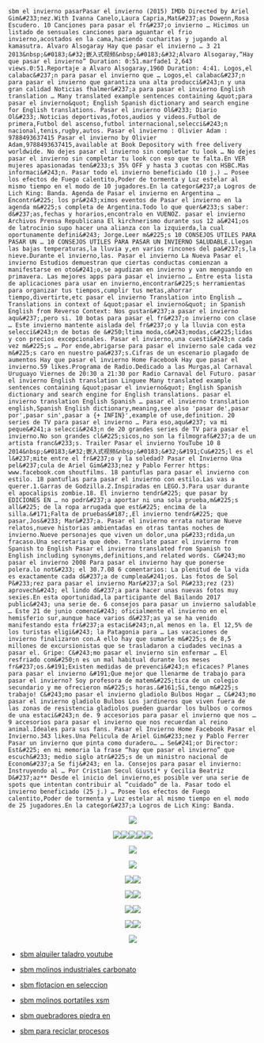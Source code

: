 
```
sbm el invierno pasarPasar el invierno (2015) IMDb Directed by Ariel Gim&#233;nez.With Ivanna Canelo,Laura Capria,Mat&#237;as Dowenn,Rosa Escudero. 10 Canciones para pasar el fr&#237;o invierno … Hicimos un listado de sensuales canciones para aguantar el frio invierno,acostados en la cama,haciendo cucharitas y jugando al kamasutra. Alvaro Alsogaray Hay que pasar el invierno … 3 21 2013&nbsp;&#0183;&#32;嵌入式视频&nbsp;&#0183;&#32;Alvaro Alsogaray,“Hay que pasar el invierno” Duration: 0:51.marfade1 2,643 views.0:51.Reportaje a Alvaro Alsogaray,1960 Duration: 4:41. Logos,el calabac&#237;n para pasar el invierno que … Logos,el calabac&#237;n para pasar el invierno que garantiza una alta producci&#243;n y una gran calidad Noticias fhalmer&#237;a para pasar el invierno English translation … Many translated example sentences containing &quot;para pasar el invierno&quot; English Spanish dictionary and search engine for English translations. Pasar el invierno Ol&#233; Diario Ol&#233;.Noticias deportivas,fotos,audios y videos.Futbol de primera,Futbol del ascenso,futbol internacional,selecci&#243;n nacional,tenis,rugby,autos. Pasar el invierno : Olivier Adam : 9788493637415 Pasar el invierno by Olivier Adam,9788493637415,available at Book Depository with free delivery worldwide. No dejes pasar el invierno sin completar tu look … No dejes pasar el invierno sin completar tu look con eso que te falta.En VER mujeres apasionadas ten&#233;s 35% OFF y hasta 3 cuotas con HSBC.Mas informaci&#243;n. Pasar todo el invierno beneficiado (10 j.) … Posee los efectos de Fuego calentito,Poder de tormenta y Luz estelar al mismo tiempo en el modo de 10 jugadores.En la categor&#237;a Logros de Lich King: Banda. Agenda de Pasar el invierno en Argentina … Encontr&#225; los pr&#243;ximos eventos de Pasar el invierno en la agenda m&#225;s completa de Argentina.Todo lo que quer&#233;s saber: d&#237;as,fechas y horarios,encontralo en VUENOZ. pasar el invierno Archivos Prensa Republicana El kirchnerismo durante sus 12 a&#241;os de latrocinio supo hacer una alianza con la izquierda,la cual oportunamente defini&#243; Jorge.Leer m&#225;s 10 CONSEJOS UTILES PARA PASAR UN … 10 CONSEJOS UTILES PARA PASAR UN INVIERNO SALUDABLE.Llegan las bajas temperaturas,la lluvia y,en varios rincones del pa&#237;s,la nieve.Durante el invierno,las. Pasar el invierno La Nueva Pasar el invierno Estudios demuestran que ciertas conductas comienzan a manifestarse en oto&#241;o,se agudizan en invierno y van menguando en primavera. Las mejores apps para pasar el invierno … Entre esta lista de aplicaciones para usar en invierno,encontrar&#225;s herramientas para organizar tus tiempos,cumplir tus metas,ahorrar tiempo,divertirte,etc pasar el invierno Translation into English … Translations in context of &quot;pasar el invierno&quot; in Spanish English from Reverso Context: Nos gustar&#237;a pasar el invierno aqu&#237;,pero si. 10 botas para pasar el fr&#237;o invierno con clase … Este invierno mantente aislada del fr&#237;o y la lluvia con esta selecci&#243;n de botas de &#250;ltima moda,c&#243;modas,c&#225;lidas y con precios excepcionales. Pasar el invierno,una cuesti&#243;n cada vez m&#225;s … Por ende,abrigarse para pasar el invierno sale cada vez m&#225;s caro en nuestro pa&#237;s.Cifras de un escenario plagado de aumentos Hay que pasar el invierno Home Facebook Hay que pasar el invierno.59 likes.Programa de Radio.Dedicado a las Murgas,al Carnaval Uruguayo Viernes de 20:30 a 21:30 por Radio Carnaval del Futuro. pasar el invierno English translation Linguee Many translated example sentences containing &quot;pasar el invierno&quot; English Spanish dictionary and search engine for English translations. pasar el invierno translation English Spanish … pasar el invierno translation english,Spanish English dictionary,meaning,see also 'pasar de',pasar por',pasar sin',pasar a {+ INFIN}',example of use,definition. 20 series de TV para pasar el invierno … Para eso,aqu&#237; va mi peque&#241;a selecci&#243;n de 20 grandes series de TV para pasar el invierno.No son grandes cl&#225;sicos,no son la filmograf&#237;a de un artista franc&#233;s. Trailer Pasar el invierno YouTube 10 8 2014&nbsp;&#0183;&#32;嵌入式视频&nbsp;&#0183;&#32;&#191;Cu&#225;l es el l&#237;mite entre el fr&#237;o y la soledad? Pasar el Invierno Una pel&#237;cula de Ariel Gim&#233;nez y Pablo Ferrer https: www.facebook.com shoutfilms. 18 pantuflas para pasar el invierno con estilo. 18 pantuflas para pasar el invierno con estilo.Las vas a querer.1.Garras de Godzilla.2.Inspiradas en LEGO.3.Para usar durante el apocalipsis zombie.18. El invierno tendr&#225; que pasar by EDICIONES EN … no podr&#237;a aportar ni una sola prueba,m&#225;s all&#225; de la ropa arrugada que est&#225; encima de la silla.&#171;Falta de pruebas&#187;,El invierno tendr&#225; que pasar,Jos&#233; Mar&#237;a. Pasar el invierno errata naturae Nueve relatos,nueve historias ambientadas en otras tantas noches de invierno.Nueve personajes que viven un dolor,una p&#233;rdida,un fracaso.Una secretaria que debe. Translate pasar el invierno from Spanish to English Pasar el invierno translated from Spanish to English including synonyms,definitions,and related words. C&#243;mo pasar el invierno 2008 Para pasar el invierno hay que ponerse polera.lo not&#233; el 30.7.08 6 comentarios: La plenitud de la vida es exactamente cada d&#237;a de cumplea&#241;os. Las fotos de Sol P&#233;rez para pasar el invierno Mar&#237;a Sol P&#233;rez (23) aprovech&#243; el lindo d&#237;a para hacer unas nuevas fotos muy sexies.En esta oportunidad,la participante del Bailando 2017 public&#243; una serie de. 6 consejos para pasar un invierno saludable … Este 21 de junio comenz&#243; oficialmente el invierno en el hemisferio sur,aunque hace varios d&#237;as ya se ha venido manifestando esta fr&#237;a estaci&#243;n,al menos en la. El 12,5% de los turistas eligi&#243; la Patagonia para … Las vacaciones de invierno finalizaron con.A ello hay que sumarle m&#225;s de 8,5 millones de excursionistas que se trasladaron a ciudades vecinas a pasar el. Gripe: C&#243;mo pasar el invierno sin enfermar … El resfriado com&#250;n es un mal habitual durante los meses fr&#237;os.&#191;Existen medidas de prevenci&#243;n eficaces? Planes para pasar el invierno &#191;Que mejor que llenarme de trabajo para pasar el invierno? Soy profesora de matem&#225;tica de un colegio secundario y me ofrecieron m&#225;s horas.&#161;Si,tengo m&#225;s trabajo! C&#243;mo pasar el invierno gladiolo Bulbos Hogar … C&#243;mo pasar el invierno gladiolo Bulbos Los jardineros que viven fuera de las zonas de resistencia gladiolos pueden guardar los bulbos o cormos de una estaci&#243;n de. 9 accesorios para pasar el invierno que nos … 9 accesorios para pasar el invierno que nos recuerdan al reino animal.Ideales para sus fans. Pasar el Invierno Home Facebook Pasar el Invierno.343 likes.Una Pelicula de Ariel Gim&#233;nez y Pablo Ferrer Pasar un invierno que pinta como duradero… … Se&#241;or Director: Est&#225; en mi memoria la frase “hay que pasar el invierno” que escuch&#233; medio siglo atr&#225;s de un ministro nacional de Econom&#237;a Se fij&#243; en la. Consejos para pasar el invierno: Instruyendo al … Por Cristian Secul Giusti* y Cecilia Beatriz D&#237;az** Desde el inicio del invierno,es posible ver una serie de spots que intentan contribuir al “cuidado” de la. Pasar todo el invierno beneficiado (25 j.) … Posee los efectos de Fuego calentito,Poder de tormenta y Luz estelar al mismo tiempo en el modo de 25 jugadores.En la categor&#237;a Logros de Lich King: Banda. 
```

<div align="center">

<a href="https://es-crusher.shibang-china.com/github&k=sbm+el+invierno+pasar"><img src="https://static.shibang-china.com/es/crusher/logo.jpg"></a>

<a href="https://es-crusher.shibang-china.com/github&k=sbm+el+invierno+pasar"><img src="https://static.shibang-china.com/es/crusher/index.jpg"></a><a href="https://es-crusher.shibang-china.com/material.htmlgithub&k=sbm+el+invierno+pasar"><img src="https://static.shibang-china.com/es/crusher/material.jpg"></a><a href="https://es-crusher.shibang-china.com/application.htmlgithub&k=sbm+el+invierno+pasar"><img src="https://static.shibang-china.com/es/crusher/application.jpg"></a><a href="https://es-crusher.shibang-china.com/aboutus.htmlgithub&k=sbm+el+invierno+pasar"><img src="https://static.shibang-china.com/es/crusher/aboutus.jpg"></a><a href="https://es-crusher.shibang-china.com/contact.htmlgithub&k=sbm+el+invierno+pasar"><img src="https://static.shibang-china.com/es/crusher/contact.jpg"></a>

<a href="https://es-crusher.shibang-china.com/github&k=sbm+el+invierno+pasar"><img src="https://static.shibang-china.com/es/crusher/banner.jpg"></a>

<a href="https://swt.shibang-china.com/github&k=sbm+el+invierno+pasar"><img src="https://static.shibang-china.com/es/crusher/text.jpg"></a>

<a href="https://swt.shibang-china.com/github&k=sbm+el+invierno+pasar"><img src="https://static.shibang-china.com/es/crusher/chat.jpg"></a><a href="https://es-crusher.shibang-china.com/contact.htmlgithub&k=sbm+el+invierno+pasar"><img src="https://static.shibang-china.com/es/crusher/message.jpg"></a>

<a href="https://es-crusher.shibang-china.com/products/pe.htmlgithub&k=sbm+el+invierno+pasar"><img src="https://static.shibang-china.com/es/crusher/pe.jpg"></a><a href="https://es-crusher.shibang-china.com/products/pf.htmlgithub&k=sbm+el+invierno+pasar"><img src="https://static.shibang-china.com/es/crusher/pf.jpg"></a>

<a href="https://es-crusher.shibang-china.com/products/hpt.htmlgithub&k=sbm+el+invierno+pasar"><img src="https://static.shibang-china.com/es/crusher/hpt.jpg"></a><a href="https://es-crusher.shibang-china.com/products/vsi.htmlgithub&k=sbm+el+invierno+pasar"><img src="https://static.shibang-china.com/es/crusher/vsi.jpg"></a>

<a href="https://es-crusher.shibang-china.com/products/klv.htmlgithub&k=sbm+el+invierno+pasar"><img src="https://static.shibang-china.com/es/crusher/klv.jpg"></a><a href="https://es-crusher.shibang-china.com/products/portable.htmlgithub&k=sbm+el+invierno+pasar"><img src="https://static.shibang-china.com/es/crusher/portable.jpg"></a>

<a href="https://swt.shibang-china.com/github&k=sbm+el+invierno+pasar"><img src="https://static.shibang-china.com/es/crusher/case.jpg"></a>

</div>


* [sbm alquiler taladro youtube](sbm%20alquiler%20taladro%20youtube.md)

* [sbm molinos industriales carbonato](sbm%20molinos%20industriales%20carbonato.md)

* [sbm flotacion en seleccion](sbm%20flotacion%20en%20seleccion.md)

* [sbm molinos portatiles xsm](sbm%20molinos%20portatiles%20xsm.md)

* [sbm quebradores piedra en](sbm%20quebradores%20piedra%20en.md)

* [sbm para reciclar procesos](sbm%20para%20reciclar%20procesos.md)